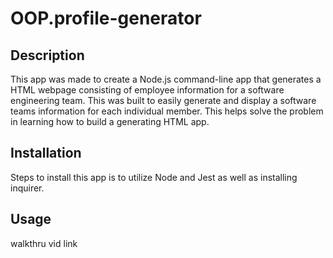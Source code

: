 # OOP.profile-generator

## Description
This app was made to create a Node.js command-line app that generates a HTML webpage consisting of employee information for a software engineering team. This was built to easily generate and display a software teams information for each individual member. This helps solve the problem in learning how to build a generating HTML app. 

## Installation 
Steps to install this app is to utilize Node and Jest as well as installing inquirer. 

## Usage 
walkthru vid link 